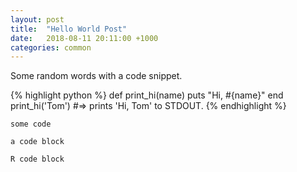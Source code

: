 ```yaml
---
layout: post
title:  "Hello World Post"
date:   2018-08-11 20:11:00 +1000
categories: common
---
```

Some random words with a code snippet.

{% highlight python %}
def print_hi(name)
  puts "Hi, #{name}"
end
print_hi('Tom')
#=> prints 'Hi, Tom' to STDOUT.
{% endhighlight %}

`some code`

```
a code block
```

```R
R code block
```
